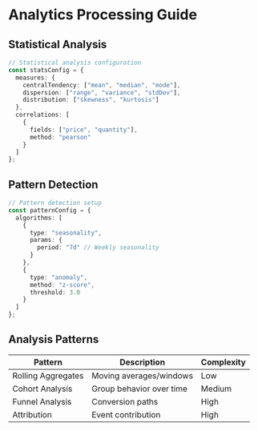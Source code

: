 # Analytics Processing Guide

## Statistical Analysis
```typescript
// Statistical analysis configuration
const statsConfig = {
  measures: {
    centralTendency: ["mean", "median", "mode"],
    dispersion: ["range", "variance", "stdDev"],
    distribution: ["skewness", "kurtosis"]
  },
  correlations: [
    {
      fields: ["price", "quantity"],
      method: "pearson"
    }
  ]
};
```

## Pattern Detection
```typescript
// Pattern detection setup
const patternConfig = {
  algorithms: [
    {
      type: "seasonality",
      params: {
        period: "7d" // Weekly seasonality
      }
    },
    {
      type: "anomaly",
      method: "z-score",
      threshold: 3.0
    }
  ]
};
```

## Analysis Patterns
| Pattern | Description | Complexity |
|---------|-------------|------------|
| Rolling Aggregates | Moving averages/windows | Low |
| Cohort Analysis | Group behavior over time | Medium |
| Funnel Analysis | Conversion paths | High |
| Attribution | Event contribution | High |